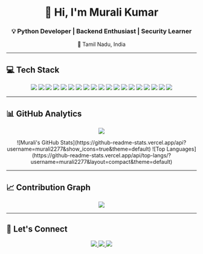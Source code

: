 <h1 align="center">👋 Hi, I'm Murali Kumar</h1>
<h3 align="center">💡 Python Developer | Backend Enthusiast | Security Learner</h3>
<p align="center">📍 Tamil Nadu, India</p>

---

## 💻 Tech Stack
<p align="center">
  <img src="https://img.shields.io/badge/Python-3776AB?logo=python&logoColor=white&style=for-the-badge"/>
  <img src="https://img.shields.io/badge/C-00599C?logo=c&logoColor=white&style=for-the-badge"/>
  <img src="https://img.shields.io/badge/Java-007396?logo=java&logoColor=white&style=for-the-badge"/>
  <img src="https://img.shields.io/badge/HTML5-E34F26?logo=html5&logoColor=white&style=for-the-badge"/>
  <img src="https://img.shields.io/badge/CSS3-1572B6?logo=css3&logoColor=white&style=for-the-badge"/>
  <img src="https://img.shields.io/badge/React-20232A?logo=react&logoColor=61DAFB&style=for-the-badge"/>
  <img src="https://img.shields.io/badge/Node.js-339933?logo=nodedotjs&logoColor=white&style=for-the-badge"/>
  <img src="https://img.shields.io/badge/Django-092E20?logo=django&logoColor=white&style=for-the-badge"/>
  <img src="https://img.shields.io/badge/FastAPI-009688?logo=fastapi&logoColor=white&style=for-the-badge"/>
  <img src="https://img.shields.io/badge/Docker-2496ED?logo=docker&logoColor=white&style=for-the-badge"/>
  <img src="https://img.shields.io/badge/Git-F05032?logo=git&logoColor=white&style=for-the-badge"/>
  <img src="https://img.shields.io/badge/Postman-FF6C37?logo=postman&logoColor=white&style=for-the-badge"/>
  <img src="https://img.shields.io/badge/Wireshark-1679A7?logo=wireshark&logoColor=white&style=for-the-badge"/>
  <img src="https://img.shields.io/badge/MySQL-4479A1?logo=mysql&logoColor=white&style=for-the-badge"/>
  <img src="https://img.shields.io/badge/Supabase-3ECF8E?logo=supabase&logoColor=white&style=for-the-badge"/>
  <img src="https://img.shields.io/badge/AWS-232F3E?logo=amazon-aws&logoColor=white&style=for-the-badge"/>
  <img src="https://img.shields.io/badge/Netlify-00C7B7?logo=netlify&logoColor=white&style=for-the-badge"/>
  <img src="https://img.shields.io/badge/Vercel-000000?logo=vercel&logoColor=white&style=for-the-badge"/>
  <img src="https://img.shields.io/badge/Render-46E3B7?logo=render&logoColor=white&style=for-the-badge"/>
</p>


---

## 📊 GitHub Analytics
<p align="center">
  <img src="https://github-readme-streak-stats.herokuapp.com/?user=murali2277&theme=radical&hide_border=true"/>
</p>

<p align="center">
  ![Murali's GitHub Stats](https://github-readme-stats.vercel.app/api?username=murali2277&show_icons=true&theme=default)
  ![Top Languages](https://github-readme-stats.vercel.app/api/top-langs/?username=murali2277&layout=compact&theme=default)
</p>

---

## 📈 Contribution Graph
<p align="center">
  <img src="https://github-readme-activity-graph.vercel.app/graph?username=murali2277&bg_color=0d1117&color=ffffff&line=3ECF8E&point=FF6C37&area=true&hide_border=true" />
</p>

---

## 🤝 Let's Connect
<p align="center">
  <a href="https://www.linkedin.com/in/murali-kumar-s-12994b291?utm_source=share&utm_campaign=share_via&utm_content=profile&utm_medium=android_app">
    <img src="https://img.shields.io/badge/LinkedIn-blue?logo=linkedin&style=for-the-badge" />
  </a>
  <a href="mailto:0904muralikumar@gmail.com">
    <img src="https://img.shields.io/badge/Email-red?logo=gmail&style=for-the-badge" />
  </a>
  <a href="https://buildwithmk.netlify.app/">
    <img src="https://img.shields.io/badge/Portfolio-black?logo=vercel&style=for-the-badge" />
  </a>
</p>
